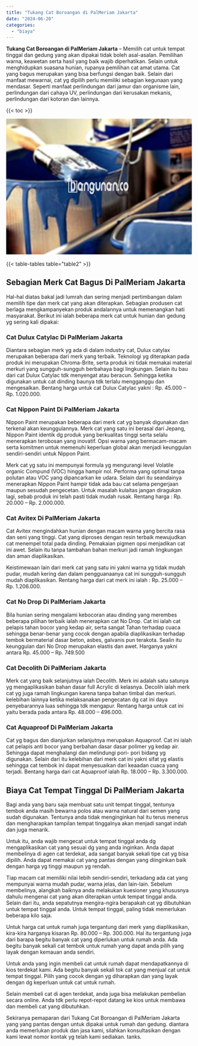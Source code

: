 ```yaml
---
title: "Tukang Cat Boroangan di PalMeriam Jakarta"
date: "2024-06-20"
categories: 
  - "biaya"
---
```


**Tukang Cat Boroangan di PalMeriam Jakarta** – Memilih cat untuk tempat tinggal dan gedung yang akan dipakai tidak boleh asal-asalan. Pemilihan warna, keawetan serta hasil yang baik wajib diperhatikan. Selain untuk menghidupkan suasana hunian, rupanya pemilihan cat amat utama. Cat yang bagus merupakan yang bisa berfungsi dengan baik. Selain dari manfaat mewarnai, cat yg dipilih perlu memiliki sebagian kegunaan yang mendasar. Seperti manfaat perlindungan dari jamur dan organisme lain, perlindungan dari cahaya UV, perlindungan dari kerusakan mekanis, perlindungan dari kotoran dan lainnya.

{{< toc >}}

![Tukang Cat Boroangan di PalMeriam Jakarta](/images/jasa-cat-murah10.png)

{{< table-tables table="table2" >}}

## Sebagian Merk Cat Bagus Di PalMeriam Jakarta

Hal-hal diatas bakal jadi lumrah dan sering menjadi pertimbangan dalam memilih tipe dan merk cat yang akan diterapkan. Sebagian produsen cat berlaga mengkampanyekan produk andalannya untuk memenangkan hati masyarakat. Berikut ini ialah beberapa merk cat untuk hunian dan gedung yg sering kali dipakai:

### Cat Dulux Catylac Di PalMeriam Jakarta

Diantara sebagian merk yg ada di dalam industry cat, Dulux catylax merupakan beberapa dari merk yang terbaik. Teknologi yg diterapkan pada produk ini merupakan Chroma-Brite, serta produk ini tidak memakai material merkuri yang sungguh-sungguh berbahaya bagi lingkungan. Selain itu bau dari cat Dulux Catylac tdk menyengat atau beracun. Sehingga ketika digunakan untuk cat dinding baunya tdk terlalu mengganggu dan mengesalkan. Bentang harga untuk cat Dulux Catylac yakni : Rp. 45.000 – Rp. 1.020.000.

### Cat Nippon Paint Di PalMeriam Jakarta

Nippon Paint merupakan beberapa dari merk cat yg banyak digunakan dan terkenal akan keunggulannya. Merk cat yang satu ini berasal dari Jepang, Nippon Paint identik dg produk yang berkualitas tinggi serta selalu menerapkan terobosan yang inovatif. Opsi warna yang bermacam-macam serta komitmen untuk memenuhi keperluan global akan menjadi keunggulan sendiri-sendiri untuk Nippon Paint.

Merk cat yg satu ini mempunyai formula yg mengurangi level Volatile organic Compund (VOC) hingga hampir nol. Performa yang optimal tanpa polutan atau VOC yang dipancarkan ke udara. Selain dari itu seandainya menerapkan Nippon Paint hampir tidak ada bau cat selama pengerjaan maupun sesudah pengecetan. Untuk masalah kulaitas jangan diragukan lagi, sebab produk ini telah pasti tidak mudah rusak. Rentang harga : Rp. 20.000 – Rp. 2.000.000.

### Cat Avitex Di PalMeriam Jakarta

Cat Avitex mengindahkan hunian dengan macam warna yang bercita rasa dan seni yang tinggi. Cat yang diproses dengan resin terbaik mewujudkan cat menempel total pada dinding. Pemakaian pigmen opsi menjadikan cat ini awet. Selain itu tanpa tambahan bahan merkuri jadi ramah lingkungan dan aman diaplikasikan.

Keistimewaan lain dari merk cat yang satu ini yakni warna yg tidak mudah pudar, mudah kering dan dalam pengguanaanya cat ini sungguh-sungguh mudah diaplikasikan. Rentang harga dari cat merk ini ialah : Rp. 25.000 – Rp. 1.206.000.

### Cat No Drop Di PalMeriam Jakarta

Bila hunian sering mengalami kebocoran atau dinding yang merembes beberapa pilihan terbaik ialah menerapkan cat No Drop. Cat ini ialah cat pelapis tahan bocor yang kedap air, serta sangat Tahan terhadap cuaca sehingga benar-benar yang cocok dengan apabila diaplikasikan terhadap tembok bermaterial dasar beton, asbes, galvanis pun terakota. Sealin itu keunggulan dari No Drop merupakan elastis dan awet. Harganya yakni antara Rp. 45.000 – Rp. 749.500

### Cat Decolith Di PalMeriam Jakarta

Merk cat yang baik selanjutnya ialah Decolith. Merk ini adalah satu satunya yg mengaplikasikan bahan dasar full Acrylic di kelasnya. Decolih ialah merk cat yg juga ramah lingkungan karena tanpa bahan timbal dan merkuri. kelebihan lainnya ketika melaksanakan pengecatan dg cat ini daya penyebarannya luas sehingga tdk mengapur. Rentang harga untuk cat ini yaitu berada pada antara Rp. 48.000 – 496.000.

### Cat Aquaproof Di PalMeriam Jakarta

Cat yg bagus dan dianjurkan selanjutnya merupakan Aquaproof. Cat ini ialah cat pelapis anti bocor yang berbahan dasar dasar polimer yg kedap air. Sehingga dapat menghalangi dan melindungi pori- pori bidang yg digunakan. Selain dari itu kelebihan dari merk cat ini yakni sifat yg elastis sehingga cat tembok ini dapat menyesuaikan dari keaadan cuaca yang terjadi. Bentang harga dari cat Aquaproof ialah Rp. 18.000 – Rp. 3.300.000.

## Biaya Cat Tempat Tinggal Di PalMeriam Jakarta

Bagi anda yang baru saja membuat satu unit tempat tinggal, tentunya tembok anda masih bewarna polos atau warna natural dari semen yang sudah digunakan. Tentunya anda tidak menginginkan hal itu terus menerus dan mengharapkan tampilan tempat tinggalnya akan menjadi sangat indah dan juga menarik.

Untuk itu, anda wajib mengecat untuk tempat tinggal anda dg mengaplikasikan cat yang sesuai dg yang anda inginkan. Anda dapat membelinya di agen cat terdekat, ada sangat banyak sekali tipe cat yg bisa dipilih. Anda dapat memakai cat yang pantas dengan yang diinginkan baik dengan harga yg tinggi maupun yg rendah.

Tiap macam cat memiliki nilai lebih sendiri-sendiri, terkadang ada cat yang mempunyai warna mudah pudar, warna jelas, dan lain-lain. Sebelum membelinya, alangkah baiknya anda melakukan kuesioner yang khususnya dahulu mengenai cat yang akan diterapkan untuk tempat tinggal anda. Selain dari itu, anda sepatutnya mengira-ngira berapakah cat yg dibutuhkan untuk tempat tinggal anda. Untuk tempat tinggal, paling tidak memerlukan beberapa kilo saja.

Untuk harga cat untuk rumah juga tergantung dari merk yang diaplikasikan, kira-kira harganya kisaran Rp. 80.000 – Rp. 300.000. Hal itu tergantung juga dari barapa begitu banyak cat yang diperlukan untuk rumah anda. Ada begitu banyak sekali cat tembok untuk rumah yang dapat anda pilih yang layak dengan kemauan anda sendiri.

Untuk anda yang ingin membeli cat untuk rumah dapat mendapatkannya di kios terdekat kami. Ada begitu banyak sekali tok cat yang menjual cat untuk tempat tinggal. Pilih yang cocok dengan yg diharapkan dan yang layak dengan dg keperluan untuk cat untuk rumah.

Selain membeli cat di agen terdekat, anda juga bisa melakukan pembelian secara online. Anda tdk perlu repot-repot datang ke kios untuk membawa dan membeli cat yang dibutuhkan.

Sekiranya pemaparan dari Tukang Cat Boroangan di PalMeriam Jakarta yang yang pantas dengan untuk dipakai untuk rumah dan gedung. diantara anda memerlukan produk dan jasa kami, silahkan konsultasikan dengan kami lewat nomor kontak yg telah kami sediakan. tanks.
